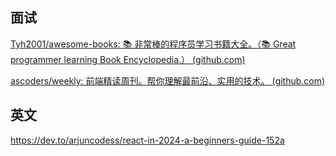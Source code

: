 

## 面试

[Tyh2001/awesome-books: 📚 非常棒的程序员学习书籍大全。（📚 Great programmer learning Book Encyclopedia.） (github.com)](https://github.com/Tyh2001/awesome-books)

[ascoders/weekly: 前端精读周刊。帮你理解最前沿、实用的技术。 (github.com)](https://github.com/ascoders/weekly)


## 英文

https://dev.to/arjuncodess/react-in-2024-a-beginners-guide-152a